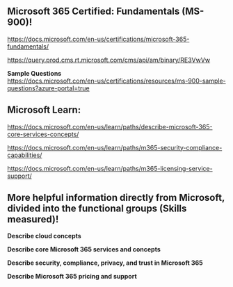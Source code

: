 Microsoft 365 Certified: Fundamentals (MS-900)!
-----------------

https://docs.microsoft.com/en-us/certifications/microsoft-365-fundamentals/

https://query.prod.cms.rt.microsoft.com/cms/api/am/binary/RE3VwVw

**Sample Questions**  
https://docs.microsoft.com/en-us/certifications/resources/ms-900-sample-questions?azure-portal=true

Microsoft Learn:
----------------

https://docs.microsoft.com/en-us/learn/paths/describe-microsoft-365-core-services-concepts/

https://docs.microsoft.com/en-us/learn/paths/m365-security-compliance-capabilities/

https://docs.microsoft.com/en-us/learn/paths/m365-licensing-service-support/

More helpful information directly from Microsoft, divided into the functional groups (Skills measured)!
-------------------

**Describe cloud concepts**

**Describe core Microsoft 365 services and concepts**

**Describe security, compliance, privacy, and trust in Microsoft 365**

**Describe Microsoft 365 pricing and support**
